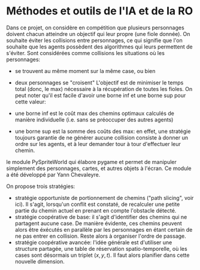 # Méthodes et outils de l'IA et de la RO
Dans ce projet, on considère en compétition que plusieurs personnages doivent chacun atteindre un objectif qui leur propre (une fiole donnée).
On souhaite éviter les collisions entre personnages, ce qui signifie que l'on souhaite que les agents possèdent des algorithmes qui leurs permettent de s'éviter. Sont considérées comme collisions les situations où les personnages:


* se trouvent au même moment sur la même case, ou bien
* deux personnages se "croisent"
L'objectif est de minimiser le temps total (donc, le max) nécessaire à la récupération de toutes les fioles. On peut noter qu'il est facile d'avoir une borne inf et une borne sup pour cette valeur:

* une borne inf est le coût max des chemins optimaux calculés de manière individuelle (i.e. sans se préoccuper des autres agents)
* une borne sup est la somme des coûts des max: en effet, une stratégie toujours garantie de ne générer aucune collision consiste à donner un ordre sur les agents, et à leur demander tour à tour d'effectuer leur chemin.

le module PySpriteWorld qui élabore pygame et permet de manipuler simplement des personnages, cartes, et autres objets à l'écran. Ce module a été développé par Yann Chevaleyre.

On propose trois stratégies: 


* stratégie opportuniste de portionnement de chemins ("path slicing", voir ici). Il s'agit, lorsqu'un conflit est constaté, de recalculer une petite partie du chemin actuel en prenant en compte l'obstacle détecté.
* stratégie coopérative de base: il s'agit d'identifier des chemins qui ne partagent aucune case. De manière évidente, ces chemins peuvent alors être éxécutés en parallèle par les personnages en étant certain de ne pas entrer en collision. Reste alors à organiser l'ordre de passage.
* stratégie coopérative avancée: l'idée générale est d'utiliser une structure partagée, une table de réservation spatio-temporelle, où les cases sont désormais un triplet $(x,y,t)$. Il faut alors planifier dans cette nouvelle dimension.

